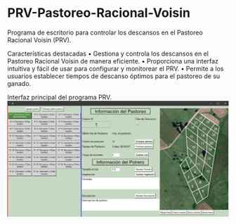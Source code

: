# PRV-Pastoreo-Racional-Voisin

Programa de escritorio para controlar los descansos en el Pastoreo Racional Voisin (PRV).   

Características destacadas
• Gestiona y controla los descansos en el Pastoreo Racional Voisin de manera eficiente.
• Proporciona una interfaz intuitiva y fácil de usar para configurar y monitorear el PRV.
• Permite a los usuarios establecer tiempos de descanso óptimos para el pastoreo de su ganado.


 Interfaz principal del programa PRV.
![Descripción de la imagen](images\PRV_main_image.PNG)

